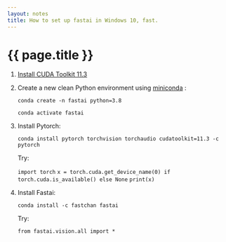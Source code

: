 ```yaml
---
layout: notes
title: How to set up fastai in Windows 10, fast.
---
```


# {{ page.title }}


1. [Install CUDA Toolkit 11.3](https://developer.nvidia.com/cuda-11.3.0-download-archive?target_os=Windows&target_arch=x86_64&target_version=10)

2. Create a new clean Python environment using [miniconda](https://docs.conda.io/en/latest/miniconda.html) : 

    `conda create -n fastai python=3.8`

    `conda activate fastai`


3. Install Pytorch: 

    `conda install pytorch torchvision torchaudio cudatoolkit=11.3 -c pytorch`

    Try: 

    `import torch`
    `x = torch.cuda.get_device_name(0) if torch.cuda.is_available() else None`
    `print(x)`

4. Install Fastai: 

    `conda install -c fastchan fastai`

    Try: 

    `from fastai.vision.all import *`